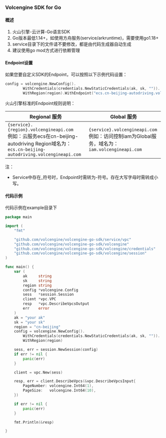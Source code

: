 ### Volcengine SDK for Go
####  概述
1. 火山引擎-云计算-Go语言SDK
2. Go版本最低1.14+，如使用方舟服务(service/arkruntime)，需要使用go1.18+
3. service目录下的文件请不要修改，都是由代码生成器自动生成
4. 建议使用go mod方式进行依赖管理

#### Endpoint设置

如果您要自定义SDK的Endpoint，可以按照以下示例代码设置：
```go
config = volcengine.NewConfig().
		WithCredentials(credentials.NewStaticCredentials(ak, sk, "")).
		WithRegion(region).WithEndpoint("ecs.cn-beijing-autodriving.volcengineapi.com")
```

火山引擎标准的Endpoint规则说明：

| Regional 服务                                                                                                                          | Global 服务                                                                        |
|--------------------------------------------------------------------------------------------------------------------------------------|----------------------------------------------------------------------------------|
| `{service}.{region}.volcengineapi.com` <br> 例如：云服务ecs在cn-beijing-autodriving Region域名为： `ecs.cn-beijing-autodriving.volcengineapi.com` | `{service}.volcengineapi.com` <br> 例如：访问控制iam为Global服务，域名为：`iam.volcengineapi.com` |

注：

- Service中存在_符号时，Endpoint时需转为-符号。存在大写字母时需转成小写。


#### 代码示例
代码示例在example目录下

```go
package main

import (
	"fmt"

	"github.com/volcengine/volcengine-go-sdk/service/vpc"
	"github.com/volcengine/volcengine-go-sdk/volcengine"
	"github.com/volcengine/volcengine-go-sdk/volcengine/credentials"
	"github.com/volcengine/volcengine-go-sdk/volcengine/session"
)

func main() {
	var (
		ak     string
		sk     string
		region string
		config *volcengine.Config
		sess   *session.Session
		client *vpc.VPC
		resp   *vpc.DescribeVpcsOutput
		err    error
	)
	ak = "your ak"
	sk = "your sk"
	region = "cn-beijing"
	config = volcengine.NewConfig().
		WithCredentials(credentials.NewStaticCredentials(ak, sk, "")).
		WithRegion(region)

	sess, err = session.NewSession(config)
	if err != nil {
		panic(err)
	}

	client = vpc.New(sess)

	resp, err = client.DescribeVpcs(&vpc.DescribeVpcsInput{
		PageNumber: volcengine.Int64(1),
		PageSize:   volcengine.Int64(10),
	})

	if err != nil {
		panic(err)
	}

	fmt.Println(&resp)

}
```
